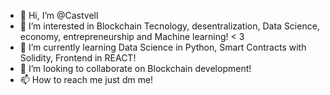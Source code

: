 - 👋 Hi, I’m @Castvell
- 👀 I’m interested in Blockchain Tecnology, desentralization, Data Science, economy, entrepreneurship and Machine learning! < 3
- 🌱 I’m currently learning Data Science in Python, Smart Contracts with Solidity, Frontend in REACT!
- 💞️ I’m looking to collaborate on Blockchain development!
- 📫 How to reach me just dm me!
